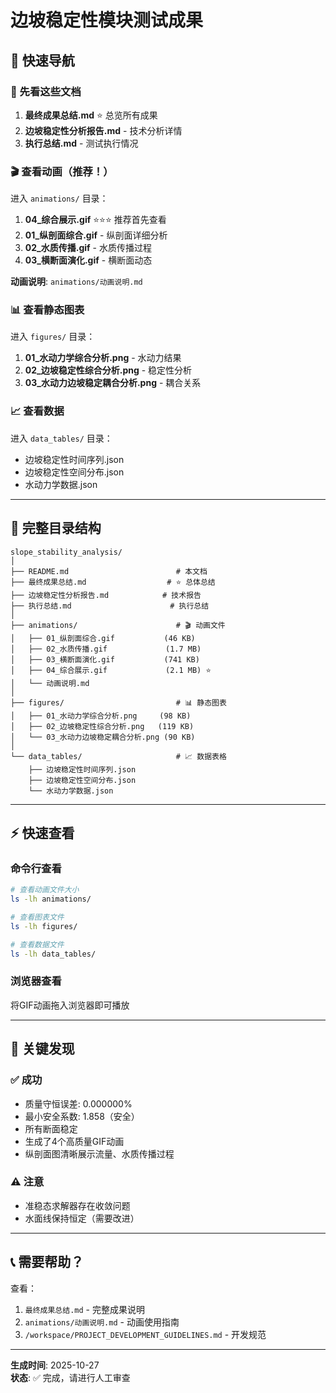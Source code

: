 # 边坡稳定性模块测试成果

## 🎯 快速导航

### 📖 先看这些文档
1. **最终成果总结.md** ⭐ 总览所有成果
2. **边坡稳定性分析报告.md** - 技术分析详情
3. **执行总结.md** - 测试执行情况

### 🎬 查看动画（推荐！）
进入 `animations/` 目录：
1. **04_综合展示.gif** ⭐⭐⭐ 推荐首先查看
2. **01_纵剖面综合.gif** - 纵剖面详细分析
3. **02_水质传播.gif** - 水质传播过程
4. **03_横断面演化.gif** - 横断面动态

**动画说明**: `animations/动画说明.md`

### 📊 查看静态图表
进入 `figures/` 目录：
1. **01_水动力学综合分析.png** - 水动力结果
2. **02_边坡稳定性综合分析.png** - 稳定性分析
3. **03_水动力边坡稳定耦合分析.png** - 耦合关系

### 📈 查看数据
进入 `data_tables/` 目录：
- 边坡稳定性时间序列.json
- 边坡稳定性空间分布.json
- 水动力学数据.json

---

## 📂 完整目录结构

```
slope_stability_analysis/
│
├── README.md                        # 本文档
├── 最终成果总结.md                  # ⭐ 总体总结
├── 边坡稳定性分析报告.md            # 技术报告
├── 执行总结.md                      # 执行总结
│
├── animations/                      # 🎬 动画文件
│   ├── 01_纵剖面综合.gif           (46 KB)
│   ├── 02_水质传播.gif             (1.7 MB)
│   ├── 03_横断面演化.gif           (741 KB)
│   ├── 04_综合展示.gif             (2.1 MB) ⭐
│   └── 动画说明.md
│
├── figures/                         # 📊 静态图表
│   ├── 01_水动力学综合分析.png     (98 KB)
│   ├── 02_边坡稳定性综合分析.png   (119 KB)
│   └── 03_水动力边坡稳定耦合分析.png (90 KB)
│
└── data_tables/                     # 📈 数据表格
    ├── 边坡稳定性时间序列.json
    ├── 边坡稳定性空间分布.json
    └── 水动力学数据.json
```

---

## ⚡ 快速查看

### 命令行查看
```bash
# 查看动画文件大小
ls -lh animations/

# 查看图表文件
ls -lh figures/

# 查看数据文件
ls -lh data_tables/
```

### 浏览器查看
将GIF动画拖入浏览器即可播放

---

## 🔑 关键发现

### ✅ 成功
- 质量守恒误差: 0.000000%
- 最小安全系数: 1.858（安全）
- 所有断面稳定
- 生成了4个高质量GIF动画
- 纵剖面图清晰展示流量、水质传播过程

### ⚠️ 注意
- 准稳态求解器存在收敛问题
- 水面线保持恒定（需要改进）

---

## 📞 需要帮助？

查看：
1. `最终成果总结.md` - 完整成果说明
2. `animations/动画说明.md` - 动画使用指南
3. `/workspace/PROJECT_DEVELOPMENT_GUIDELINES.md` - 开发规范

---

**生成时间**: 2025-10-27  
**状态**: ✅ 完成，请进行人工审查
